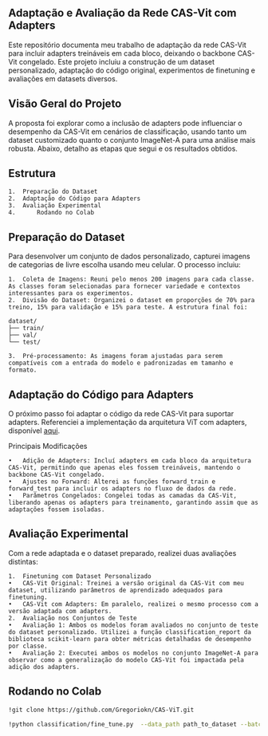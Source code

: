 ## Adaptação e Avaliação da Rede CAS-Vit com Adapters

Este repositório documenta meu trabalho de adaptação da rede CAS-Vit para incluir adapters treináveis em cada bloco, deixando o backbone CAS-Vit congelado. Este projeto incluiu a construção de um dataset personalizado, adaptação do código original, experimentos de finetuning e avaliações em datasets diversos.

## Visão Geral do Projeto

A proposta foi explorar como a inclusão de adapters pode influenciar o desempenho da CAS-Vit em cenários de classificação, usando tanto um dataset customizado quanto o conjunto ImageNet-A para uma análise mais robusta. Abaixo, detalho as etapas que segui e os resultados obtidos.

## Estrutura

	1.	Preparação do Dataset
	2.	Adaptação do Código para Adapters
	3.	Avaliação Experimental
    4.  	Rodando no Colab

## Preparação do Dataset

Para desenvolver um conjunto de dados personalizado, capturei imagens de categorias de livre escolha usando meu celular. O processo incluiu:

	1.	Coleta de Imagens: Reuni pelo menos 200 imagens para cada classe. As classes foram selecionadas para fornecer variedade e contextos interessantes para os experimentos.
	2.	Divisão do Dataset: Organizei o dataset em proporções de 70% para treino, 15% para validação e 15% para teste. A estrutura final foi:

    dataset/
    ├── train/
    ├── val/
    └── test/

    3.	Pré-processamento: As imagens foram ajustadas para serem compatíveis com a entrada do modelo e padronizadas em tamanho e formato.

## Adaptação do Código para Adapters

O próximo passo foi adaptar o código da rede CAS-Vit para suportar adapters. Referenciei a implementação da arquitetura ViT com adapters, disponível [aqui](https://github.com/sun-hailong/CVPR24-Ease).

Principais Modificações

	•	Adição de Adapters: Incluí adapters em cada bloco da arquitetura CAS-Vit, permitindo que apenas eles fossem treináveis, mantendo o backbone CAS-Vit congelado.
	•	Ajustes no Forward: Alterei as funções forward_train e forward_test para incluir os adapters no fluxo de dados da rede.
	•	Parâmetros Congelados: Congelei todas as camadas da CAS-Vit, liberando apenas os adapters para treinamento, garantindo assim que as adaptações fossem isoladas.

## Avaliação Experimental

Com a rede adaptada e o dataset preparado, realizei duas avaliações distintas:

	1.	Finetuning com Dataset Personalizado
	•	CAS-Vit Original: Treinei a versão original da CAS-Vit com meu dataset, utilizando parâmetros de aprendizado adequados para finetuning.
	•	CAS-Vit com Adapters: Em paralelo, realizei o mesmo processo com a versão adaptada com adapters.
	2.	Avaliação nos Conjuntos de Teste
	•	Avaliação 1: Ambos os modelos foram avaliados no conjunto de teste do dataset personalizado. Utilizei a função classification_report da biblioteca scikit-learn para obter métricas detalhadas de desempenho por classe.
	•	Avaliação 2: Executei ambos os modelos no conjunto ImageNet-A para observar como a generalização do modelo CAS-Vit foi impactada pela adição dos adapters.


## Rodando no Colab
```bash
!git clone https://github.com/Gregoriokn/CAS-ViT.git
```
```bash
!python classification/fine_tune.py  --data_path path_to_dataset --batch_size 32 --input_size 384 --finetune path_to_weights --lr 5e-5 --nb_classes n_classes  --model Name_model --device mps --adapters
```

